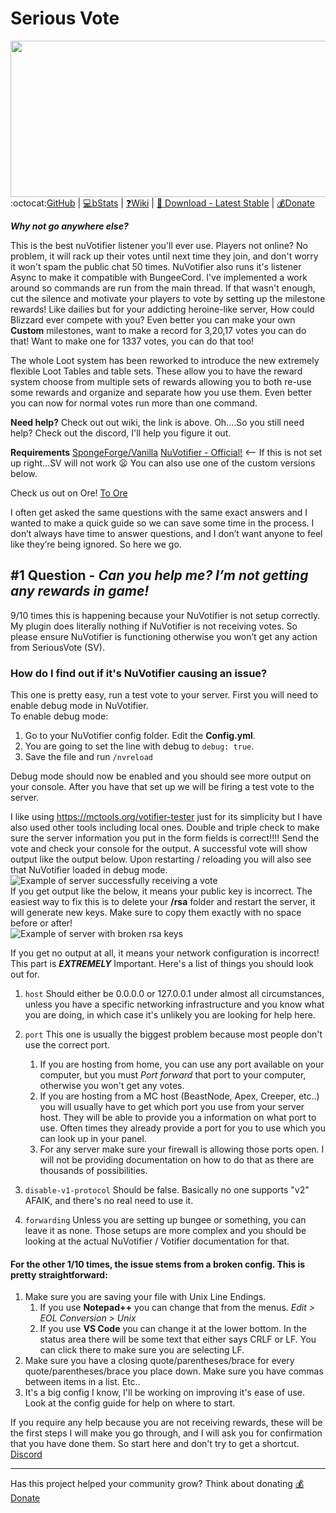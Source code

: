 <h1>Serious Vote</h1>

<img src="http://i.imgur.com/sf3L4Wu.png" width=800px height=250px style="float: right;">

----------
:octocat:[GitHub](https://github.com/curscascis/SeriousVote) | [:computer:bStats](https://bstats.org/plugin/sponge/SeriousVote) | [:question:Wiki](https://github.com/curscascis/SeriousVote/wiki) | [:floppy_disk: Download - Latest Stable](https://raw.githubusercontent.com/curscascis/SeriousVote/master/build/libs/seriousvote-4.8.3.jar) | [:moneybag:Donate](https://paypal.me/iamabanana)


***Why not go anywhere else?***

This is the best nuVotifier listener you'll ever use. Players not online? No problem, it will rack up their votes until next time they join, and don't worry it won't spam the public chat 50 times. NuVotifier also runs it's listener Async to make it compatible with BungeeCord. I've implemented a work around so commands are run from the main thread. If that wasn't enough,  cut the silence and motivate your players to vote by setting up the milestone rewards! Like dailies but for your addicting heroine-like server, How could Blizzard ever compete with you? Even better you can make your own **Custom** milestones, want to make a record for 3,20,17 votes you can do that! Want to make one for 1337 votes, you can do that too!

The whole Loot system has been reworked to introduce the new extremely flexible Loot Tables and table sets. These allow you to have the reward system choose from multiple sets of rewards allowing you to both re-use some rewards and organize and separate how you use them. Even better you can now for normal votes run more than one command.

**Need help?**
Check out out wiki, the link is above.
Oh....So you still need help? Check out the discord, I'll help you figure it out.

**Requirements**
[SpongeForge/Vanilla](https://www.spongepowered.org/downloads)
[NuVotifier - Official!](https://github.com/NuVotifier/NuVotifier/releases) <-- If this is not set up right...SV will not work :frowning: You can also use one of the custom versions below.

Check us out on Ore! [To Ore](https://ore.spongepowered.org/curscascis/SeriousVote)

I often get asked the same questions with the same exact answers and I wanted to make a quick guide so we can save some time in the process. I don’t always have time to answer questions, and I don’t want anyone to feel like they’re being ignored. So here we go.   

#1 Question - _Can you help me? I’m not getting any rewards in game!_
----------------------
9/10 times this is happening because your NuVotifier is not setup correctly. My plugin does literally nothing if NuVotifier is not receiving votes. So please ensure NuVotifier is functioning otherwise you won’t get any action from SeriousVote (SV). 

### How do I find out if it's NuVotifier causing an issue?
This one is pretty easy, run a test vote to your server. First you will need to enable debug mode in NuVotifier.   
To enable debug mode: 
1. Go to your NuVotifier config folder. Edit the **Config.yml**. 
2. You are going to set the line with debug to `debug: true`. 
3. Save the file and run `/nvreload`


Debug mode should now be enabled and you should see more output on your console. After you have that set up we will be firing a test vote to the server.

I like using https://mctools.org/votifier-tester just for its simplicity but I have also used other tools including local ones. Double and triple check to make sure the server information you put in the form fields is correct!!!! Send the vote and check your console for the output. A successful vote will show output like the output below. Upon restarting / reloading you will also see that NuVotifier loaded in debug mode.
![Example of server successfully receiving a vote](https://i.imgur.com/OBg9CPu.png)   
If you get output like the below, it means your public key is incorrect. The easiest way to fix this is to delete your **/rsa** folder and restart the server, it will generate new keys. Make sure to copy them exactly with no space before or after!   
![Example of server with broken rsa keys](https://i.imgur.com/97RtDUZ.png)

If you get no output at all, it means your network configuration is incorrect! This part is ***EXTREMELY*** Important. Here's a list of things you should look out for.
1. `host` Should either be 0.0.0.0 or 127.0.0.1 under almost all circumstances, unless you have a specific networking infrastructure and you know what you are doing, in which case it's unlikely you are looking for help here. 
2. `port` This one is usually the biggest problem because most people don't use the correct port.
    1. If you are hosting from home, you can use any port available on your computer, but you must _Port forward_ that port to your computer, otherwise you won't get any votes.
    2. If you are hosting from a MC host (BeastNode, Apex, Creeper, etc..) you will usually have to get which port you use from your server host. They will be able to provide you a information on what port to use. Often times they already provide a port for you to use which you can look up in your panel.
    3. For any server make sure your firewall is allowing those ports open. I will not be providing documentation on how to do that as there are thousands of possibilities.

3. `disable-v1-protocol` Should be false. Basically no one supports "v2" AFAIK, and there's no real need to use it. 
4. `forwarding` Unless you are setting up bungee or something, you can leave it as none. Those setups are more complex and you should be looking at the actual NuVotifier / Votifier documentation for that.    


#### For the other 1/10 times, the issue stems from a broken config. This is pretty straightforward:
1. Make sure you are saving your file with Unix Line Endings.
    1. If you use **Notepad++** you can change that from the menus. _Edit > EOL Conversion > Unix_
    2. If you use **VS Code** you can change it at the lower bottom. In the status area there will be some text that either says CRLF or LF. You can click there to make sure you are selecting LF.
2. Make sure you have a closing quote/parentheses/brace for every quote/parentheses/brace you place down. Make sure you have commas between items in a list. Etc..
3. It's a big config I know, I'll be working on improving it's ease of use. Look at the config guide for help on where to start.

If you require any help because you are not receiving rewards, these will be the first steps I will make you go through, and I will ask you for confirmation that you have done them. So start here and don't try to get a shortcut. [Discord](https://discord.gg/wH6r8Vm)


---
Has this project helped your community grow? Think about donating [:moneybag:Donate](https://paypal.me/iamabanana)
